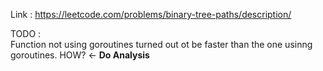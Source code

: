 Link : https://leetcode.com/problems/binary-tree-paths/description/  

TODO :  
Function not using goroutines turned out ot be faster than the one usinng goroutines. HOW? <- **Do Analysis**